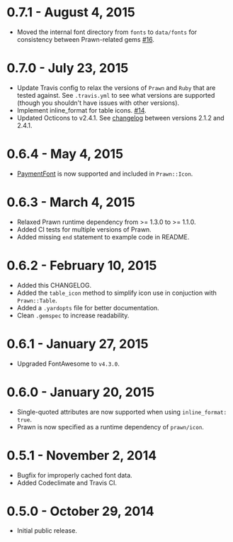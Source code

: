 # 0.7.1 - August 4, 2015

- Moved the internal font directory from `fonts` to `data/fonts` for consistency between Prawn-related gems [#16](https://github.com/jessedoyle/prawn-icon/issues/16).

# 0.7.0 - July 23, 2015

- Update Travis config to relax the versions of `Prawn` and `Ruby` that are tested against. See `.travis.yml` to see what versions are supported (though you shouldn't have issues with other versions).
- Implement inline_format for table icons. [#14](https://github.com/jessedoyle/prawn-icon/pull/14).
- Updated Octicons to v2.4.1. See [changelog](https://github.com/github/octicons/releases/) between versions 2.1.2 and 2.4.1.

# 0.6.4 - May 4, 2015

- [PaymentFont](http://paymentfont.io) is now supported and included in `Prawn::Icon`.

# 0.6.3 - March 4, 2015

- Relaxed Prawn runtime dependency from >= 1.3.0 to >= 1.1.0.
- Added CI tests for multiple versions of Prawn.
- Added missing `end` statement to example code in README.

# 0.6.2 - February 10, 2015

- Added this CHANGELOG.
- Added the `table_icon` method to simplify icon use in conjuction with `Prawn::Table`.
- Added a `.yardopts` file for better documentation.
- Clean `.gemspec` to increase readability.

# 0.6.1 - January 27, 2015

- Upgraded FontAwesome to `v4.3.0`.

# 0.6.0 - January 20, 2015

- Single-quoted attributes are now supported when using `inline_format: true`.
- Prawn is now specified as a runtime dependency of `prawn/icon`.

# 0.5.1 - November 2, 2014

- Bugfix for improperly cached font data.
- Added Codeclimate and Travis CI.

# 0.5.0 - October 29, 2014

- Initial public release.